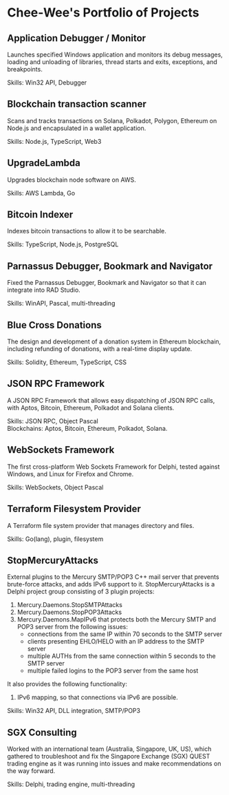 # Chee-Wee's Portfolio of Projects


## Application Debugger / Monitor
Launches specified Windows application and monitors its debug messages, loading and unloading of libraries, thread starts and exits, exceptions, and breakpoints.  

Skills: Win32 API, Debugger

## Blockchain transaction scanner
Scans and tracks transactions on Solana, Polkadot, Polygon, Ethereum on Node.js and encapsulated in a wallet application.  

Skills: Node.js, TypeScript, Web3

## UpgradeLambda
Upgrades blockchain node software on AWS.  

Skills: AWS Lambda, Go

## Bitcoin Indexer
Indexes bitcoin transactions to allow it to be searchable.  

Skills: TypeScript, Node.js, PostgreSQL

## Parnassus Debugger, Bookmark and Navigator
Fixed the Parnassus Debugger, Bookmark and Navigator so that it can integrate into RAD Studio.  

Skills: WinAPI, Pascal, multi-threading

## Blue Cross Donations
The design and development of a donation system in Ethereum blockchain, including refunding of donations, with a real-time display update.

Skills: Solidity, Ethereum, TypeScript, CSS

## JSON RPC Framework
A JSON RPC Framework that allows easy dispatching of JSON RPC calls, with Aptos, Bitcoin, Ethereum, Polkadot and Solana clients.

Skills: JSON RPC, Object Pascal  
Blockchains: Aptos, Bitcoin, Ethereum, Polkadot, Solana.

## WebSockets Framework
The first cross-platform Web Sockets Framework for Delphi, tested against Windows, and Linux for Firefox and Chrome.

Skills: WebSockets, Object Pascal
 
## Terraform Filesystem Provider
A Terraform file system provider that manages directory and files.

Skills: Go(lang), plugin, filesystem

## StopMercuryAttacks
External plugins to the Mercury SMTP/POP3  C++ mail server that prevents brute-force attacks, and adds IPv6 support to it.
StopMercuryAttacks is a Delphi project group consisting of 3 plugin projects:
1.	Mercury.Daemons.StopSMTPAttacks
2.	Mercury.Daemons.StopPOP3Attacks
3.	Mercury.Daemons.MapIPv6
that protects both the Mercury SMTP and POP3 server from the following issues:
    * connections from the same IP within 70 seconds to the SMTP server
    * clients presenting EHLO/HELO with an IP address to the SMTP server
    * multiple AUTHs from the same connection within 5 seconds to the SMTP server
    * multiple failed logins to the POP3 server from the same host

It also provides the following functionality:
1.	IPv6 mapping, so that connections via IPv6 are possible.

Skills: Win32 API, DLL integration, SMTP/POP3

## SGX Consulting
Worked with an international team (Australia, Singapore, UK, US), which gathered to troubleshoot and fix the Singapore Exchange (SGX) QUEST trading engine as it was running into issues and make recommendations on the way forward.

Skills: Delphi, trading engine, multi-threading
